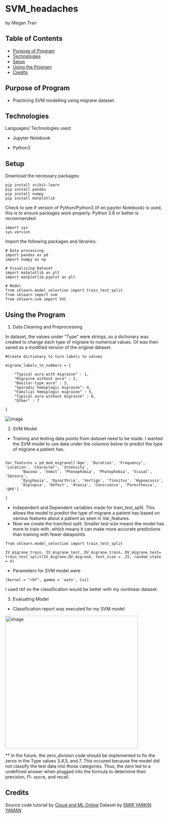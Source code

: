 # SVM_headaches
by Megan Tran

## Table of Contents
* [Purpose of Program](#Purpose-of-program)
* [Technologies](#technologies)
* [Setup](#setup)
* [Using the Program](#Using-the-Program)
* [Credits](#Credits)

## Purpose of Program

* Practicing SVM modelling using migrane dataset.

## Technologies
Languages/ Technologies used:

* Jupyter Notebook

* Python3

## Setup

Download the necessary packages:
```
pip install scikit-learn
pip install pandas
pip install numpy
pip install matplotlib
```
Check to see if version of Python/Python3 (if on jupyter Notebook) is used, this is to ensure packages work properly. Python 3.8 or better is recommended.

```
import sys
sys.version
```
Import the following packages and libraries:

```
# Data processing
import pandas as pd
import numpy as np

# Visualizing Dataset
import matplotlib as plt
import matplotlib.pyplot as plt

# Model
from sklearn.model_selection import train_test_split
from sklearn import svm
from sklearn.svm import SVC
```
## Using the Program
1) Data Cleaning and Preprocessing

In dataset, the values under "Type" were strings, so a dictionary was created to change each type of migrane to numerical values. Ot was then saved as a modified version of the original dataset.

```
#Create dictionary to turn labels to values

migrane_labels_to_numbers = {
    
    "Typical aura with migraine" : 1,
    "Migraine without aura" : 2,
    "Basilar-type aura" : 3,
    "Sporadic hemiplegic migraine": 4,
    "Familial hemiplegic migraine" : 5,
    "Typical aura without migraine" : 6,
    "Other" : 7
    
}

```
![image](https://github.com/Sonicdaheghod/SVM_headaches/assets/68253811/f759ac63-a75b-4db7-a014-1b69a0d5978d)

2) SVM Model

* Training and testing data points from dataset need to be made. I wanted the SVM model to use data under the columns below to predict the type of migrane a patient has.
```

Var_features = pd_mod_migrane[['Age', 'Duration', 'Frequency', 'Location', 'Character', 'Intensity',
       'Nausea', 'Vomit', 'Phonophobia', 'Photophobia', 'Visual', 'Sensory',
       'Dysphasia', 'Dysarthria', 'Vertigo', 'Tinnitus', 'Hypoacusis',
       'Diplopia', 'Defect', 'Ataxia', 'Conscience', 'Paresthesia', 'DPF']
    
]

```

* Independent and Dependent variables made for train_test_split. This allows the model to predict the type of migrane a patient has based on various features about a patient as seen in Var_features.
* Now we create the train/test split. Smaller test size means the model has more to train with, which means it can make more accurate predictions than training with fewer datapoints.
```
from sklearn.model_selection import train_test_split

IV_migrane_train, IV_migrane_test, DV_migrane_train, DV_migrane_test=  train_test_split(IV_migrane,DV_migrane, test_size = .25, random_state = 4)
```

* Parameters for SVM model were

```
(kernel = "rbf", gamma = 'auto', C=1)
```

I used rbf so the classification would be better with my nonlinear dataset.

3) Evaluating Model

* Classification report was executed for my SVM model
<img width="420" alt="image" src="https://github.com/Sonicdaheghod/SVM_headaches/assets/68253811/f738f22e-9e6b-4075-abcd-ae2e67380d34">

** In the future, the zero_division code should be implemented to fix the zeros in the Type values 3,4,5, and 7. This occured because the model did not classify the test data into those categories. Thus, the zero led to a undefined answer when plugged into the formula to determine their precision, f1- socre, and recall.

## Credits
Source code tutorial by [Cloud and ML Online](https://youtu.be/7sz4WpkUIIs?t=1819)
Dataset by [EMIR YARKIN YAMAN](https://www.kaggle.com/datasets/weinoose/migraine-classification)

